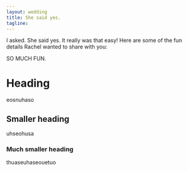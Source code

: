 ```yaml
---
layout: wedding
title: She said yes.
tagline:
---
```


I asked. She said yes. It really was that easy!  Here are some of the 
fun details Rachel wanted to share with you:

SO MUCH FUN.

# Heading
eosnuhaso
## Smaller heading
uhseohusa
### Much smaller heading
thuaseuhaseouetuo
